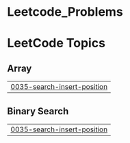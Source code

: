 # Leetcode_Problems
<!---LeetCode Topics Start-->
# LeetCode Topics
## Array
|  |
| ------- |
| [0035-search-insert-position](https://github.com/Boobalan2006/Leetcode_Problems/tree/master/0035-search-insert-position) |
## Binary Search
|  |
| ------- |
| [0035-search-insert-position](https://github.com/Boobalan2006/Leetcode_Problems/tree/master/0035-search-insert-position) |
<!---LeetCode Topics End-->